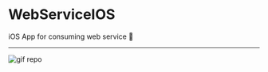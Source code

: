# WebServiceIOS
 iOS App for consuming web service 📱

***

<img src="public/full-screen.gif" alt="gif repo">
